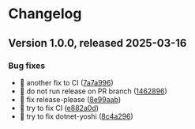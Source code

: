 # Changelog

## Version 1.0.0, released 2025-03-16


### Bug fixes

* :green_heart: another fix to CI ([7a7a996](https://github.com/bagermen/rnd-tools/commit/7a7a9960b9f9559a179cf1734dfa9b71d9718211))
* :green_heart: do not run release on PR branch ([1462896](https://github.com/bagermen/rnd-tools/commit/1462896add33c11f0882703ba4de24ba1ac5a7ce))
* :green_heart: fix release-please ([8e99aab](https://github.com/bagermen/rnd-tools/commit/8e99aab31eca22b8abdb84acc61496ae1a51c2f8))
* :green_heart: try to fix CI ([e882a0d](https://github.com/bagermen/rnd-tools/commit/e882a0da76bb5be09d41ca0c3cd2d18ea813c2bb))
* :green_heart: try to fix dotnet-yoshi ([8c4a296](https://github.com/bagermen/rnd-tools/commit/8c4a296d4db702fc20e0ab84c73610fab7326267))
